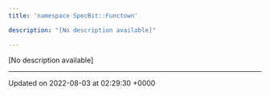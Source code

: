 ```yaml
---
title: 'namespace SpecBit::Functown'

description: "[No description available]"

---
```







[No description available]






-------------------------------

Updated on 2022-08-03 at 02:29:30 +0000